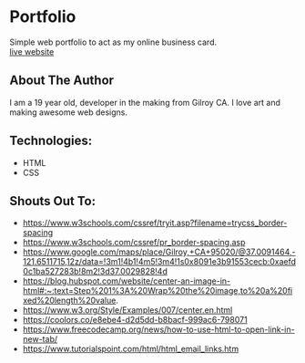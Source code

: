 # Portfolio
Simple web portfolio to act as my online business card.   
[live website](https://iamalondra.github.io/Portfolio/)

## About The Author  
I am a 19 year old, developer in the making from Gilroy CA. I love art and making awesome web designs. 

## Technologies:
- HTML
- CSS

## Shouts Out To:
- https://www.w3schools.com/cssref/tryit.asp?filename=trycss_border-spacing
- https://www.w3schools.com/cssref/pr_border-spacing.asp
- https://www.google.com/maps/place/Gilroy,+CA+95020/@37.0091464,-121.6511715,12z/data=!3m1!4b1!4m5!3m4!1s0x8091e3b91553cecb:0xaefd0c1ba527283b!8m2!3d37.0029828!4d     
- https://blog.hubspot.com/website/center-an-image-in-html#:~:text=Step%201%3A%20Wrap%20the%20image,to%20a%20fixed%20length%20value.
- https://www.w3.org/Style/Examples/007/center.en.html
- https://coolors.co/e8ebe4-d2d5dd-b8bacf-999ac6-798071
- https://www.freecodecamp.org/news/how-to-use-html-to-open-link-in-new-tab/
- https://www.tutorialspoint.com/html/html_email_links.htm
